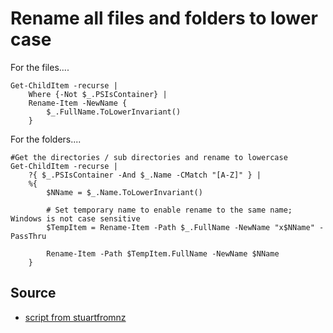 ﻿# Rename all files and folders to lower case


For the files....

    Get-ChildItem -recurse |
        Where {-Not $_.PSIsContainer} |
        Rename-Item -NewName {
            $_.FullName.ToLowerInvariant()
        }

For the folders....

    #Get the directories / sub directories and rename to lowercase
    Get-ChildItem -recurse |
        ?{ $_.PSIsContainer -And $_.Name -CMatch "[A-Z]" } |
        %{
            $NName = $_.Name.ToLowerInvariant()

            # Set temporary name to enable rename to the same name; Windows is not case sensitive
            $TempItem = Rename-Item -Path $_.FullName -NewName "x$NName" -PassThru

            Rename-Item -Path $TempItem.FullName -NewName $NName
        }

## Source
 * [script from  stuartfromnz](https://social.technet.microsoft.com/Forums/office/en-US/7241cee3-779b-4741-ba16-dbbaefb52d69/powershell-script-to-rename-all-files-and-folders-to-lowercase-in-a-directory?forum=winserverpowershell)